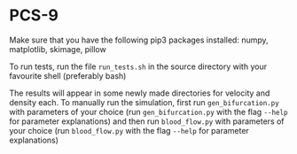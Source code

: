 # PCS-9

Make sure that you have the following pip3 packages installed: numpy, matplotlib, skimage, pillow

To run tests, run the file `run_tests.sh` in the source directory with your favourite shell (preferably bash)

The results will appear in some newly made directories for velocity and density each. To manually run the simulation, first run `gen_bifurcation.py` with parameters of your choice (run `gen_bifurcation.py` with the flag `--help` for parameter explanations) and then run `blood_flow.py` with parameters of your choice (run `blood_flow.py` with the flag `--help` for parameter explanations)
